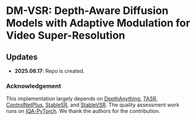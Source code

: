 # DM-VSR: Depth-Aware Diffusion Models with Adaptive Modulation for Video Super-Resolution

## Updates
- **2025.06.17**: Repo is created.

### Acknowledgement
This implementation largely depends on [DepthAnything](https://github.com/DepthAnything/Depth-Anything-V2), [TASR](https://github.com/SleepyLin/TASR), [ControlNetPlus](https://github.com/xinsir6/ControlNetPlus), [StableSR](https://github.com/IceClear/StableSR), and [StableVSR](https://github.com/claudiom4sir/StableVSR). The quality assessment work runs on [IQA-PyTorch](https://github.com/chaofengc/IQA-PyTorch). We thank the authors for the contribution.
